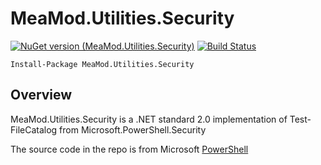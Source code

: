 # MeaMod.Utilities.Security

[![NuGet version (MeaMod.Utilities.Security)](https://img.shields.io/nuget/v/MeaMod.Utilities.Security.svg)](https://www.nuget.org/packages/MeaMod.Utilities.Security/) [![Build Status](https://meamod.visualstudio.com/MeaMod.Utilities/_apis/build/status/meamod.MeaMod.Utilities?branchName=main)](https://meamod.visualstudio.com/MeaMod.Utilities/_build/latest?definitionId=1&branchName=main)

```
Install-Package MeaMod.Utilities.Security
```



## Overview

MeaMod.Utilities.Security is a .NET standard 2.0 implementation of Test-FileCatalog from Microsoft.PowerShell.Security 

The source code in the repo is from Microsoft [PowerShell](https://github.com/PowerShell/PowerShell/)
